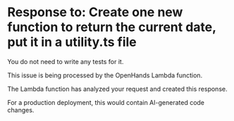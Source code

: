 # Response to: Create one new function to return the current date, put it in a utility.ts file
You do not need to write any tests for it.

This issue is being processed by the OpenHands Lambda function.

The Lambda function has analyzed your request and created this response.

For a production deployment, this would contain AI-generated code changes.

